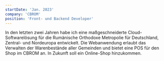 ```yaml
---
startDate: 'Jan. 2023'
company: 'CBROM'
position: 'Front- und Backend Developer'
---
```


In den letzten zwei Jahren habe ich eine maßgeschneiderte Cloud-Softwarelösung für die Rumänische Orthodoxe Metropolie für Deutschland, Zentral- und Nordeuropa entwickelt. Die Webanwendung erlaubt das Verwalten der Warenbestände aller Gemeinden und bietet eine POS für den Shop im CBROM an. In Zukunft soll ein Online-Shop hinzukommen.
